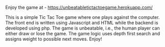 Enjoy the game at - https://unbeatabletictactoegame.herokuapp.com/

This is a simple Tic Tac Toe game where one plays against the computer.
The front end is written using Javascript and HTML while the backend is developed using php.
The game is unbeatable, i.e., the human player can either draw or lose the game.
The game logic uses depth first search and assigns weight to possible next moves.
Enjoy!
